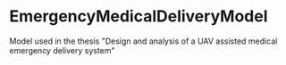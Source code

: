 # EmergencyMedicalDeliveryModel
Model used in the thesis "Design and analysis of a UAV assisted medical emergency delivery system"
